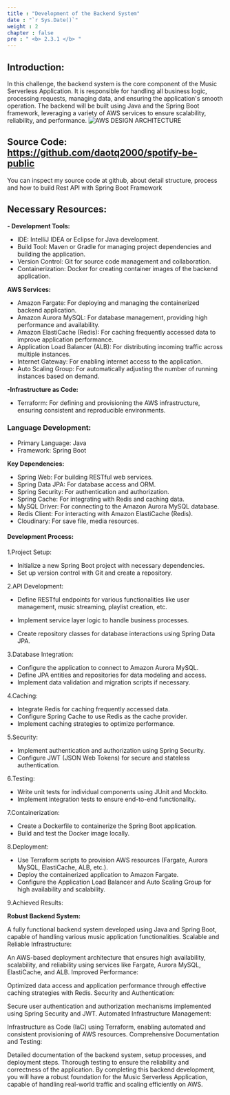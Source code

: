 ```yaml
---
title : "Development of the Backend System"
date : "`r Sys.Date()`"
weight : 2
chapter : false
pre : " <b> 2.3.1 </b> "
---
```


## Introduction:
In this challenge, the backend system is the core component of the Music Serverless Application. It is responsible for handling all business logic, processing requests, managing data, and ensuring the application's smooth operation. The backend will be built using Java and the Spring Boot framework, leveraging a variety of AWS services to ensure scalability, reliability, and performance.
![AWS DESIGN ARCHITECTURE](/aws-stutdy-group-workshop/images/3/3.0/be.png?featherlight=false&width=100pc)
## Source Code: https://github.com/daotq2000/spotify-be-public
You can inspect my source code at github, about detail structure, process and how to build Rest API with Spring Boot Framework
## Necessary Resources:
**- Development Tools:**

+ IDE: IntelliJ IDEA or Eclipse for Java development.
+ Build Tool: Maven or Gradle for managing project dependencies and building the application.
+ Version Control: Git for source code management and collaboration.
+ Containerization: Docker for creating container images of the backend application.

**AWS Services:**

+ Amazon Fargate: For deploying and managing the containerized backend application.
+ Amazon Aurora MySQL: For database management, providing high performance and availability.
+ Amazon ElastiCache (Redis): For caching frequently accessed data to improve application performance.
+ Application Load Balancer (ALB): For distributing incoming traffic across multiple instances.
+ Internet Gateway: For enabling internet access to the application.
+ Auto Scaling Group: For automatically adjusting the number of running instances based on demand.

**-Infrastructure as Code:**
+ Terraform: For defining and provisioning the AWS infrastructure, ensuring consistent and reproducible environments.
### Language Development:
+ Primary Language: Java
+ Framework: Spring Boot

**Key Dependencies:**

+ Spring Web: For building RESTful web services.
+ Spring Data JPA: For database access and ORM.
+ Spring Security: For authentication and authorization.
+ Spring Cache: For integrating with Redis and caching data.
+ MySQL Driver: For connecting to the Amazon Aurora MySQL database.
+ Redis Client: For interacting with Amazon ElastiCache (Redis).
+ Cloudinary: For save file, media resources.

#### Development Process:
1.Project Setup:

- Initialize a new Spring Boot project with necessary dependencies.
- Set up version control with Git and create a repository.

2.API Development:

- Define RESTful endpoints for various functionalities like user management, music streaming, playlist creation, etc.

- Implement service layer logic to handle business processes.

- Create repository classes for database interactions using Spring Data JPA.

3.Database Integration:
- Configure the application to connect to Amazon Aurora MySQL.
- Define JPA entities and repositories for data modeling and access.
- Implement data validation and migration scripts if necessary.

4.Caching:

- Integrate Redis for caching frequently accessed data.
- Configure Spring Cache to use Redis as the cache provider.
- Implement caching strategies to optimize performance.

5.Security:

- Implement authentication and authorization using Spring Security.
- Configure JWT (JSON Web Tokens) for secure and stateless authentication.

6.Testing:
- Write unit tests for individual components using JUnit and Mockito.
- Implement integration tests to ensure end-to-end functionality.

7.Containerization:

- Create a Dockerfile to containerize the Spring Boot application.
- Build and test the Docker image locally.

8.Deployment:

- Use Terraform scripts to provision AWS resources (Fargate, Aurora MySQL, ElastiCache, ALB, etc.).
- Deploy the containerized application to Amazon Fargate.
- Configure the Application Load Balancer and Auto Scaling Group for high availability and scalability.

9.Achieved Results:

**Robust Backend System:**

A fully functional backend system developed using Java and Spring Boot, capable of handling various music application functionalities.
Scalable and Reliable Infrastructure:

An AWS-based deployment architecture that ensures high availability, scalability, and reliability using services like Fargate, Aurora MySQL, ElastiCache, and ALB.
Improved Performance:

Optimized data access and application performance through effective caching strategies with Redis.
Security and Authentication:

Secure user authentication and authorization mechanisms implemented using Spring Security and JWT.
Automated Infrastructure Management:

Infrastructure as Code (IaC) using Terraform, enabling automated and consistent provisioning of AWS resources.
Comprehensive Documentation and Testing:

Detailed documentation of the backend system, setup processes, and deployment steps.
Thorough testing to ensure the reliability and correctness of the application.
By completing this backend development, you will have a robust foundation for the Music Serverless Application, capable of handling real-world traffic and scaling efficiently on AWS.